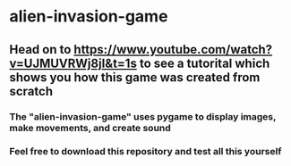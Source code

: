 # alien-invasion-game

## Head on to https://www.youtube.com/watch?v=UJMUVRWj8jI&t=1s to see a tutorital which shows you how this game was created from scratch

### The "alien-invasion-game" uses pygame to display images, make movements, and create sound

### Feel free to download this repository and test all this yourself
